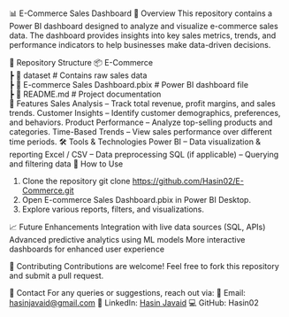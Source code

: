 📊 E-Commerce Sales Dashboard
📌 Overview
This repository contains a Power BI dashboard designed to analyze and visualize e-commerce sales data. The dashboard provides insights into key sales metrics, trends, and performance indicators to help businesses make data-driven decisions.

📂 Repository Structure
 📦 E-Commerce  
 ┣ 📂 dataset                     # Contains raw sales data  
 ┣ 📄 E-commerce Sales Dashboard.pbix  # Power BI dashboard file  
 ┣ 📄 README.md                    # Project documentation  
🚀 Features
    Sales Analysis – Track total revenue, profit margins, and sales trends.
    Customer Insights – Identify customer demographics, preferences, and behaviors.
    Product Performance – Analyze top-selling products and categories.
    Time-Based Trends – View sales performance over different time periods.
🛠️ Tools & Technologies
    Power BI – Data visualization & reporting
    Excel / CSV – Data preprocessing
    SQL (if applicable) – Querying and filtering data
🔧 How to Use
  1. Clone the repository
     git clone https://github.com/Hasin02/E-Commerce.git
  2. Open E-commerce Sales Dashboard.pbix in Power BI Desktop.
  3. Explore various reports, filters, and visualizations.

📈 Future Enhancements
    Integration with live data sources (SQL, APIs)
    Advanced predictive analytics using ML models
    More interactive dashboards for enhanced user experience

🤝 Contributing
    Contributions are welcome! Feel free to fork this repository and submit a pull request.

📩 Contact
   For any queries or suggestions, reach out via:
   📧 Email: hasinjavaid@gmail.com
   🔗 LinkedIn: [Hasin Javaid](https://www.linkedin.com/in/hasin-javaid/)
   💻 GitHub: Hasin02
